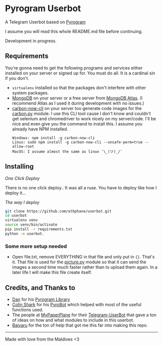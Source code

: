 # Pyrogram Userbot
A Telegram Userbot based on [Pyrogram](https://github.com/pyrogram/pyrogram)

I assume you will read this whole README.md file before continuing.

Development in progress.

## Requirements
You're gonna need to get the following programs and services either installed on your server
or signed up for. You must do all. It is a cardinal sin if you don't.

* `virtualenv` installed so that the packages don't interfere with other system packages.
* [MongoDB](https://www.mongodb.com) on your server or a free server from 
[MongoDB Atlas](https://www.mongodb.com/cloud/atlas). (I recommend Atlas as I used it during
development with no issues.)
* [carbon-now-cli](https://github.com/mixn/carbon-now-cli) on your server too generate code images for the
[carbon.py](/userbot/plugins/carbon.py) module. I use this CLI tool cause I don't know and couldn't get selenium
and chromedriver to work nicely on my server/code. I'll be nice and even give you the command to install this.
I assume you already have NPM installed. 
    ```
    Windows: npm install -g carbon-now-cli
    Linux: sudo npm install -g carbon-now-cli --unsafe-perm=true --allow-root
    MacOS: I assume almost the same as linux ¯\_(ツ)_/¯
    ``` 

## Installing
*One Click Deploy*

There is no one click deploy.. It was all a ruse. You have to deploy like how I deploy it...

*The way I deploy*
```bash
git clone https://github.com/athphane/userbot.git
cd userbot
virtualenv venv
source venv/bin/activate
pip install -r requirements.txt
python -m userbot.
```


### Some more setup needed

* Open file.txt, remove EVERYTHING in that file and only put in ```{}```. That's it.
That file is used for the [picture.py](/userbot/plugins/pictures.py) module so that it can send the
images a second time much faster rather than to upload them again. In a later life I will make
this file create itself.


## Credits, and Thanks to
* [Dan](https://t.me/haskell) for his [Pyrogram Library](https://github.com/pyrogram/pyrogram)
* [Colin Shark](https://t.me/ColinShark) for his [PyroBot](https://git.colinshark.de/PyroBot/PyroBot) which helped with
most of the useful functions used.
* The people at [MyPaperPlane](https://github.com/MyPaperPlane) for their [Telegram-UserBot](https://github.com/MyPaperPlane/Telegram-UserBot)
that gave a ton of ideas on how and what modules to include in this userbot. 
* [Baivaru](https://github.com/baivaru) for the ton of help that got me this far into making this repo. 

---
Made with love from the Maldives <3
